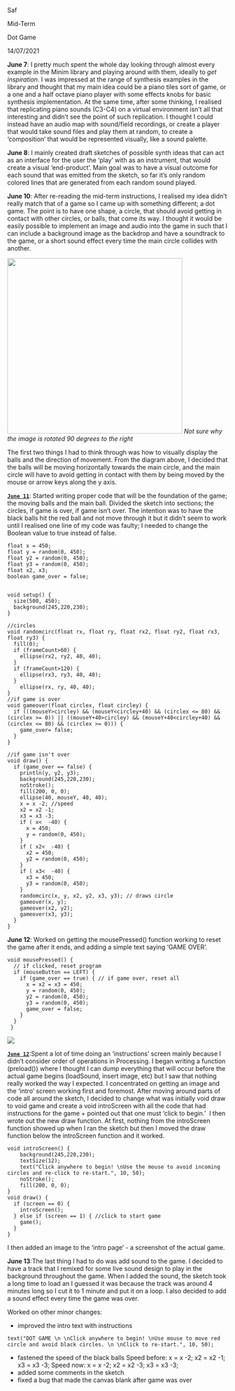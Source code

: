 Saf

Mid-Term

Dot Game

14/07/2021


**June 7**: I pretty much spent the whole day looking through almost every example in the Minim library and playing around with them, ideally to *get inspiration*. I was impressed at the range of synthesis examples in the library and thought that my main idea could be a piano tiles sort of game, or a one and a half octave piano player with some effects knobs for basic synthesis implementation. At the same time, after some thinking, I realised that replicating piano sounds (C3-C4) on a virtual environment isn’t all that interesting and didn’t see the point of such replication.
I thought I could instead have an audio map with sound/field recordings, or create a player that would take sound files and play them at random, to create a ‘composition’ that would be represented visually, like a sound palette.

**June 8**: I mainly created draft sketches of possible synth ideas that can act as an interface for the user the ‘play’ with as an instrument, that would create a visual ‘end-product’. Main goal was to have a visual outcome for each sound that was emitted from the sketch, so far it’s only random colored lines that are generated from each random sound played.

**June 10**: After re-reading the mid-term instructions, I realised my idea didn’t really match that of a game so I came up with something different; a dot game. The point is to have one shape, a circle, that should avoid getting in contact with other circles, or balls, that come its way. I thought it would be easily possible to implement an image and audio into the game in such that I can include a background image as the backdrop and have a soundtrack to the game, or a short sound effect every time the main circle collides with another.

<img src= "https://user-images.githubusercontent.com/70910372/121816079-90185900-cc8a-11eb-9e2d-b0ac88afbd35.JPG" width="400/"> _Not sure why the image is rotated 90 degrees to the right_

The first two things I had to think through was how to visually display the balls and the direction of movement. From the diagram above, I decided that the balls will be moving horizontally towards the main circle, and the main circle will have to avoid getting in contact with them by being moved by the mouse or arrow keys along the y axis. 

**[`June 11`](#code)**: Started writing proper code that will be the foundation of the game; the moving balls and the main ball. Divided the sketch into sections; the circles, if game is over, if game isn’t over. The intention was to have the black balls hit the red ball and not move through it but it didn’t seem to work until I realised one line of my code was faulty; I needed to change the Boolean value to true instead of false.
````
float x = 450;
float y = random(0, 450);
float y2 = random(0, 450);
float y3 = random(0, 450);
float x2, x3;
boolean game_over = false;


void setup() {
  size(500, 450);
  background(245,220,230);
}

//circles
void randomcirc(float rx, float ry, float rx2, float ry2, float rx3, float ry3) {
  fill(0);
  if (frameCount>60) {
    ellipse(rx2, ry2, 40, 40);
  }
  if (frameCount>120) {
    ellipse(rx3, ry3, 40, 40);
  }
    ellipse(rx, ry, 40, 40);
}
//if game is over
void gameover(float circlex, float circley) { 
  if (((mouseY>circley) && (mouseY<circley+40) && (circlex <= 80) && (circlex >= 0)) || ((mouseY+40>circley) && (mouseY+40<circley+40) && (circlex <= 80) && (circlex >= 0))) {
    game_over= false;
  }
}

//if game isn't over 
void draw() {
  if (game_over == false) {
    println(y, y2, y3);
    background(245,220,230);
    noStroke();
    fill(200, 0, 0);
    ellipse(40, mouseY, 40, 40);
    x = x -2; //speed
    x2 = x2 -1;
    x3 = x3 -3;
    if ( x<  -40) {
      x = 450;
      y = random(0, 450);
    }
    if ( x2<  -40) {   
      x2 = 450;
      y2 = random(0, 450);
    }
    if ( x3<  -40) {
      x3 = 450;
      y3 = random(0, 450);
    }
    randomcirc(x, y, x2, y2, x3, y3); // draws circle
    gameover(x, y);
    gameover(x2, y2);
    gameover(x3, y3);
  }
}
````
**June 12**: Worked on getting the mousePressed() function working to reset the game after it ends, and adding a simple text saying ‘GAME OVER’.
````
void mousePressed() { 
  // if clicked, reset program
  if (mouseButton == LEFT) {
    if (game_over == true) { // if game over, reset all
      x = x2 = x3 = 450;
      y = random(0, 450);
      y2 = random(0, 450);
      y3 = random(0, 450);
      game_over = false;
    }
  } 
 }
````
<img src ="https://user-images.githubusercontent.com/70910372/121816828-e12a4c00-cc8e-11eb-80ae-d2b279aa4448.png">

**[`June 12`](#instructions)**:Spent a lot of time doing an ‘instructions’ screen mainly because I didn’t consider order of operations in Processing. 
I began writing a function (preload()) where I thought I can dump everything that will occur before the actual game begins (loadSound, insert image, etc) but I saw that nothing really worked the way I expected. I concentrated on getting an image and the ‘intro’ screen working first and foremost. After moving around parts of code all around the sketch, I decided to change what was initially void draw to void game and create a void introScreen with all the code that had instructions for the game + pointed out that one must ‘click to begin.’  I then wrote out the new draw function. At first, nothing from the introScreen function showed up when I ran the sketch but then I moved the draw function below the introScreen function and it worked. 
````
void introScreen() {
    background(245,220,230);
    textSize(12);
    text("Click anywhere to begin! \nUse the mouse to avoid incoming circles and re-click to re-start.", 10, 50);
    noStroke();
    fill(200, 0, 0);
}
void draw() {
  if (screen == 0) { 
    introScreen(); 
  } else if (screen == 1) { //click to start game
    game();
  }
}
````
I then added an image to the ‘intro page’  - a screenshot of the actual game.

**June 13**:The last thing I had to do was add sound to the game. I decided to have a track that I remixed for some live sound design to play in the background throughout the game. When I added the sound, the sketch took a long time to load an I guessed it was because the track was around 4 minutes long so I cut it to 1 minute and put it on a loop. I also decided to add a sound effect every time the game was over.  

Worked on other minor changes: 
- improved the intro text with instructions
````
text("DOT GAME \n \nClick anywhere to begin! \nUse mouse to move red circle and avoid black circles. \n \nClick to re-start.", 10, 50);
````
- fastened the speed of the black balls
Speed before:
x = x -2;
x2 = x2 -1;
x3 = x3 -3; 
Speed now:
x = x -2; 
x2 = x2 -3;
x3 = x3 -3;
- added some comments in the sketch 
- fixed a bug that made the canvas blank after game was over
